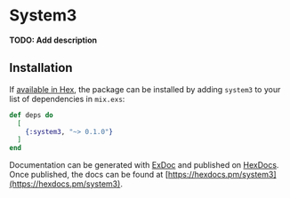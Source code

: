 # System3

**TODO: Add description**

## Installation

If [available in Hex](https://hex.pm/docs/publish), the package can be installed
by adding `system3` to your list of dependencies in `mix.exs`:

```elixir
def deps do
  [
    {:system3, "~> 0.1.0"}
  ]
end
```

Documentation can be generated with [ExDoc](https://github.com/elixir-lang/ex_doc)
and published on [HexDocs](https://hexdocs.pm). Once published, the docs can
be found at [https://hexdocs.pm/system3](https://hexdocs.pm/system3).


